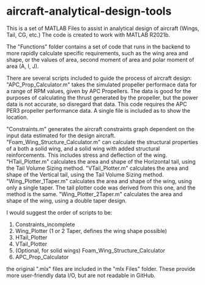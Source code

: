 # aircraft-analytical-design-tools
This is a set of MATLAB Files to assist in analytical design of aircraft (Wings, Tail, CG, etc.)
The code is created to work with MATLAB R2021b.

The "Functions" folder contains a set of code that runs in the backend to more rapidly calculate specific requirements, such as the wing area and shape, or the values of area, second moment of area and polar moment of area (A, I, J).

There are several scripts included to guide the process of aircraft design:
"APC_Prop_Calculator.m" takes the simulated propeller performace data for a range of RPM values, given by APC Propellers. The data is good for the purposes of calculating the thrust generated by the propeller, but the power data is not accurate, so disregard that data.
This code requires the APC PER3 propeller performance data. A single file is included as to show the location.

"Constraints.m" generates the aircraft constraints graph dependent on the input data estimated for the design aircraft.
"Foam_Wing_Structure_Calculator.m" can calculate the structural properties of a both a solid wing, and a solid wing with added structural reinforcements. This includes stress and deflection of the wing.
"HTail_Plotter.m" calculates the area and shape of the Horizontal tail, using the Tail Volume Sizing method.
"VTail_Plotter.m" calculates the area and shape of the Vertical tail, using the Tail Volume Sizing method.
"Wing_Plotter_1Taper.m" calculates the area and shape of the wing, using only a single taper. The tail plotter code was derived from this one, and the method is the same.
"Wing_Plotter_2Taper.m" calculates the area and shape of the wing, using a double taper design.

I would suggest the order of scripts to be: 
1. Constraints_incomplete
2. Wing_Plotter (1 or 2 Taper, defines the wing shape possible)
3. HTail_Plotter
4. VTail_Plotter
5. (Optional, for solid wings) Foam_Wing_Structure_Calculator
6. APC_Prop_Calculator

the original ".mlx" files are included in the "mlx Files" folder. These provide more user-friendly data I/O, but are not readable in GitHub.
